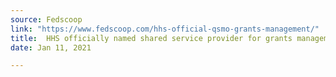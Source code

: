 ```yaml
---
source: Fedscoop
link: "https://www.fedscoop.com/hhs-official-qsmo-grants-management/"
title:  HHS officially named shared service provider for grants management systems
date: Jan 11, 2021

---
```

